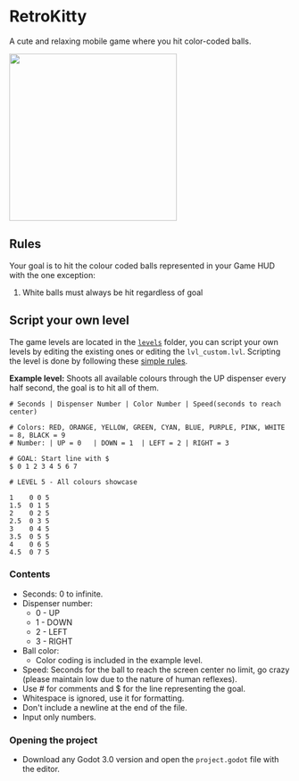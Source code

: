 # RetroKitty
A cute and relaxing mobile game where you hit color-coded balls.

<img src="https://i.imgur.com/2KxgLOp.png" width="300">
<br>

## Rules
Your goal is to hit the colour coded balls represented in your Game HUD with the one exception:
1. White balls must always be hit regardless of goal

## Script your own level
The game levels are located in the [`levels`](game/levels) folder, you can script your own levels by editing the existing ones or editing the `lvl_custom.lvl`. Scripting the level is done by following these [simple rules](#contents).

<b>Example level:</b> Shoots all available colours through the UP dispenser every half second, the goal is to hit all of them.
```
# Seconds | Dispenser Number | Color Number | Speed(seconds to reach center)

# Colors: RED, ORANGE, YELLOW, GREEN, CYAN, BLUE, PURPLE, PINK, WHITE = 8, BLACK = 9
# Number: | UP = 0   | DOWN = 1  | LEFT = 2 | RIGHT = 3

# GOAL: Start line with $
$ 0 1 2 3 4 5 6 7

# LEVEL 5 - All colours showcase

1    0 0 5
1.5  0 1 5
2    0 2 5
2.5  0 3 5
3    0 4 5
3.5  0 5 5
4    0 6 5
4.5  0 7 5
```

### Contents
- Seconds: 0 to infinite.
- Dispenser number:
  - 0 - UP
  - 1 - DOWN
  - 2 - LEFT
  - 3 - RIGHT
- Ball color:
  - Color coding is included in the example level.
- Speed: Seconds for the ball to reach the screen center no limit, go crazy (please maintain low due to the nature of human reflexes).
- Use # for comments and $ for the line representing the goal.
- Whitespace is ignored, use it for formatting.
- Don't include a newline at the end of the file.
- Input only numbers.
 
### Opening the project
- Download any Godot 3.0 version and open the `project.godot` file with the editor.
